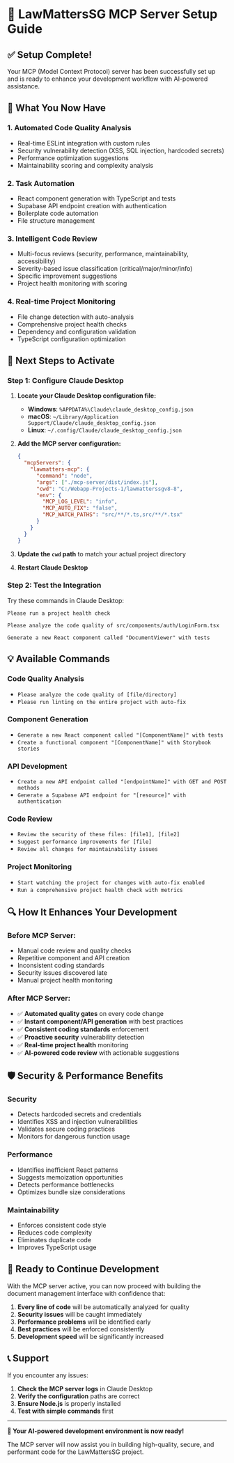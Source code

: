 # 🚀 LawMattersSG MCP Server Setup Guide

## ✅ **Setup Complete!**

Your MCP (Model Context Protocol) server has been successfully set up and is ready to enhance your development workflow with AI-powered assistance.

## 🎯 **What You Now Have**

### **1. Automated Code Quality Analysis**
- Real-time ESLint integration with custom rules
- Security vulnerability detection (XSS, SQL injection, hardcoded secrets)
- Performance optimization suggestions
- Maintainability scoring and complexity analysis

### **2. Task Automation**
- React component generation with TypeScript and tests
- Supabase API endpoint creation with authentication
- Boilerplate code automation
- File structure management

### **3. Intelligent Code Review**
- Multi-focus reviews (security, performance, maintainability, accessibility)
- Severity-based issue classification (critical/major/minor/info)
- Specific improvement suggestions
- Project health monitoring with scoring

### **4. Real-time Project Monitoring**
- File change detection with auto-analysis
- Comprehensive project health checks
- Dependency and configuration validation
- TypeScript configuration optimization

## 🔧 **Next Steps to Activate**

### **Step 1: Configure Claude Desktop**

1. **Locate your Claude Desktop configuration file:**
   - **Windows**: `%APPDATA%\Claude\claude_desktop_config.json`
   - **macOS**: `~/Library/Application Support/Claude/claude_desktop_config.json`
   - **Linux**: `~/.config/Claude/claude_desktop_config.json`

2. **Add the MCP server configuration:**
   ```json
   {
     "mcpServers": {
       "lawmatters-mcp": {
         "command": "node",
         "args": ["./mcp-server/dist/index.js"],
         "cwd": "C:/Webapp-Projects-1/lawmatterssgv8-8",
         "env": {
           "MCP_LOG_LEVEL": "info",
           "MCP_AUTO_FIX": "false",
           "MCP_WATCH_PATHS": "src/**/*.ts,src/**/*.tsx"
         }
       }
     }
   }
   ```

3. **Update the `cwd` path** to match your actual project directory

4. **Restart Claude Desktop**

### **Step 2: Test the Integration**

Try these commands in Claude Desktop:

```
Please run a project health check
```

```
Please analyze the code quality of src/components/auth/LoginForm.tsx
```

```
Generate a new React component called "DocumentViewer" with tests
```

## 💡 **Available Commands**

### **Code Quality Analysis**
- `Please analyze the code quality of [file/directory]`
- `Please run linting on the entire project with auto-fix`

### **Component Generation**
- `Generate a new React component called "[ComponentName]" with tests`
- `Create a functional component "[ComponentName]" with Storybook stories`

### **API Development**
- `Create a new API endpoint called "[endpointName]" with GET and POST methods`
- `Generate a Supabase API endpoint for "[resource]" with authentication`

### **Code Review**
- `Review the security of these files: [file1], [file2]`
- `Suggest performance improvements for [file]`
- `Review all changes for maintainability issues`

### **Project Monitoring**
- `Start watching the project for changes with auto-fix enabled`
- `Run a comprehensive project health check with metrics`

## 🔍 **How It Enhances Your Development**

### **Before MCP Server:**
- Manual code review and quality checks
- Repetitive component and API creation
- Inconsistent coding standards
- Security issues discovered late
- Manual project health monitoring

### **After MCP Server:**
- ✅ **Automated quality gates** on every code change
- ✅ **Instant component/API generation** with best practices
- ✅ **Consistent coding standards** enforcement
- ✅ **Proactive security** vulnerability detection
- ✅ **Real-time project health** monitoring
- ✅ **AI-powered code review** with actionable suggestions

## 🛡️ **Security & Performance Benefits**

### **Security**
- Detects hardcoded secrets and credentials
- Identifies XSS and injection vulnerabilities
- Validates secure coding practices
- Monitors for dangerous function usage

### **Performance**
- Identifies inefficient React patterns
- Suggests memoization opportunities
- Detects performance bottlenecks
- Optimizes bundle size considerations

### **Maintainability**
- Enforces consistent code style
- Reduces code complexity
- Eliminates duplicate code
- Improves TypeScript usage

## 🚀 **Ready to Continue Development**

With the MCP server active, you can now proceed with building the document management interface with confidence that:

1. **Every line of code** will be automatically analyzed for quality
2. **Security issues** will be caught immediately
3. **Performance problems** will be identified early
4. **Best practices** will be enforced consistently
5. **Development speed** will be significantly increased

## 📞 **Support**

If you encounter any issues:

1. **Check the MCP server logs** in Claude Desktop
2. **Verify the configuration** paths are correct
3. **Ensure Node.js** is properly installed
4. **Test with simple commands** first

---

**🎉 Your AI-powered development environment is now ready!**

The MCP server will now assist you in building high-quality, secure, and performant code for the LawMattersSG project.
